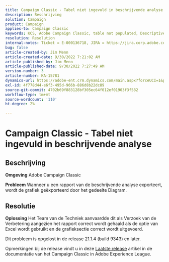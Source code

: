 ```yaml
---
title: Campaign Classic - Tabel niet ingevuld in beschrijvende analyse
description: Beschrijving
solution: Campaign
product: Campaign
applies-to: Campaign Classic
keywords: KCS, Adobe Campaign Classic, table not populated, Descriptive analysis, FAQ
resolution: Resolution
internal-notes: Ticket = E-000136718, JIRA = https://jira.corp.adobe.com/browse/NEO-24963
bug: false
article-created-by: Jim Menn
article-created-date: 9/30/2022 7:21:02 AM
article-published-by: Jim Menn
article-published-date: 9/30/2022 7:27:49 AM
version-number: 3
article-number: KA-15781
dynamics-url: https://adobe-ent.crm.dynamics.com/main.aspx?forceUCI=1&pagetype=entityrecord&etn=knowledgearticle&id=7872c36a-9040-ed11-9db1-0022480866ad
exl-id: 4f778d44-e6f3-495d-966b-886d8b22dc89
source-git-commit: 4702b69f883128bf305ec64f012ef01903f3f582
workflow-type: tm+mt
source-wordcount: '110'
ht-degree: 2%

---
```


# Campaign Classic - Tabel niet ingevuld in beschrijvende analyse

## Beschrijving


<b>Omgeving</b>
Adobe Campaign Classic

<b>Probleem</b>
Wanneer u een rapport van de beschrijvende analyse exporteert, wordt de grafiek geëxporteerd door het gedeelte Diagram.


## Resolutie


<b>Oplossing</b>
Het Team van de Techniek aanvaardde dit als Verzoek van de Verbetering aangezien het rapport correct wordt gehaald als de optie van Excel wordt gebruikt en de grafieksectie correct wordt uitgevoerd.

Dit probleem is opgelost in de release 21.1.4 (build 9343) en later.

Opmerkingen bij de release vindt u in deze [Laatste release](https://experienceleague.adobe.com/docs/campaign-classic/using/release-notes/latest-release.html?lang=en) artikel in de documentatie van het Campaign Classic in Adobe Experience League.
